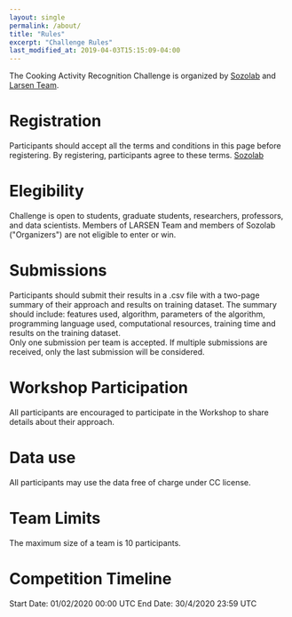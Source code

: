 ```yaml
---
layout: single
permalink: /about/
title: "Rules"
excerpt: "Challenge Rules"
last_modified_at: 2019-04-03T15:15:09-04:00
---
```

The Cooking Activity Recognition Challenge is organized by [Sozolab](http://sozolab.jp/) and [Larsen Team](https://team.inria.fr/larsen/).


# Registration
Participants should accept all the terms and conditions in this page before registering.
By registering, participants agree to these terms.
[Sozolab](http://sozolab.jp/)

# Elegibility
Challenge is open to students, graduate students, researchers, professors, and data scientists. Members of LARSEN Team and members of Sozolab ("Organizers") are not eligible to enter or win.


# Submissions
Participants should submit their results in a .csv file with a two-page summary of their approach and results on training dataset. The summary should include: features used, algorithm, parameters of the algorithm, programming language used, computational resources, training time and results on the training dataset.  
Only one submission per team is accepted. If multiple submissions are received, only the last submission will be considered.

# Workshop Participation
All participants are encouraged to participate in the Workshop to share details about their approach.  

# Data use
All participants may use the data free of charge under CC license.

# Team Limits
The  maximum size of a team is 10 participants.

# Competition Timeline
Start Date: 01/02/2020 00:00 UTC
End Date: 30/4/2020 23:59 UTC
